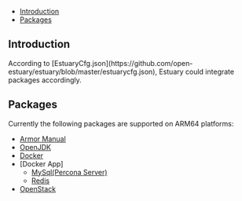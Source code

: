 * [Introduction](#1)
* [Packages](#2)

<h2 id="1">Introduction</h2>
According to [EstuaryCfg.json](https://github.com/open-estuary/estuary/blob/master/estuarycfg.json), Estuary could integrate packages accordingly. 

<h2 id="2">Packages</h2>
Currently the following packages are supported on ARM64 platforms:

- [Armor Manual](https://github.com/open-estuary/estuary/blob/master/doc/Armor_Manual.4All.md) 
- [OpenJDK](https://github.com/open-estuary/packages/blob/master/openjdk/OpenJdk_Manual.md) 
- [Docker](https://github.com/open-estuary/estuary/blob/master/doc/Introduction_for_Docker.md)
- [Docker App]
   - [MySql(Percona Server)](https://github.com/open-estuary/packages/blob/master/docker_apps/mysql/MySql_Manual.md)
   - [Redis](https://github.com/open-estuary/packages/blob/master/docker_apps/redis/Redis_Manual.md)
- [OpenStack](https://github.com/open-estuary/packages/blob/master/openstack/OpenStack_Manual.md)
